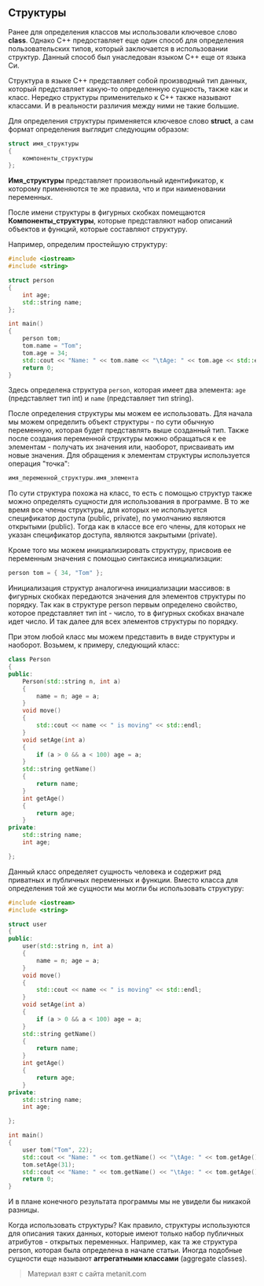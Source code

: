 ## Структуры

Ранее для определения классов мы использовали ключевое слово **class**. Однако C++ предоставляет еще один способ для определения пользовательских типов, который заключается в использовании структур. Данный способ был унаследован языком С++ еще от языка Си.

Структура в языке C++ представляет собой производный тип данных, который представляет какую-то определенную сущность, также как и класс. Нередко структуры применителько к С++ также называют классами. И в реальности различия между ними не такие большие.

Для определения структуры применяется ключевое слово **struct**, а сам формат определения выглядит следующим образом:

```cpp
struct имя_структуры
{
    компоненты_структуры
};
```

**Имя_структуры** представляет произвольный идентификатор, к которому применяются те же правила, что и при наименовании переменных.

После имени структуры в фигурных скобках помещаются **Компоненты_структуры**, которые представляют набор описаний объектов и функций, которые составляют структуру.

Например, определим простейшую структуру:

```cpp
#include <iostream>
#include <string>

struct person
{
    int age;
    std::string name;
};

int main()
{
    person tom;
    tom.name = "Tom";
    tom.age = 34;
    std::cout << "Name: " << tom.name << "\tAge: " << tom.age << std::endl;
    return 0;
}
```

Здесь определена структура `person`, которая имеет два элемента: `age` (представляет тип int) и `name` (представляет тип string).

После определения структуры мы можем ее использовать. Для начала мы можем определить объект структуры - по сути обычную переменную, которая будет представлять выше созданный тип. Также после создания переменной структуры можно обращаться к ее элементам - получать их значения или, наоборот, присваивать им новые значения. Для обращения к элементам структуры используется операция "точка":

```cpp
имя_переменной_структуры.имя_элемента
```

По сути структура похожа на класс, то есть с помощью структур также можно определять сущности для использования в программе. В то же время все члены структуры, для которых не используется спецификатор доступа (public, private), по умолчанию являются открытыми (public). Тогда как в классе все его члены, для которых не указан спецификатор доступа, являются закрытыми (private).

Кроме того мы можем инициализировать структуру, присвоив ее переменным значения с помощью синтаксиса инициализации:

```cpp
person tom = { 34, "Tom" };
```

Инициализация структур аналогична инициализации массивов: в фигурных скобках передаются значения для элементов структуры по порядку. Так как в структуре person первым определено свойство, которое представляет тип int - число, то в фигурных скобках вначале идет число. И так далее для всех элементов структуры по порядку.

При этом любой класс мы можем представить в виде структуры и наоборот. Возьмем, к примеру, следующий класс:

```cpp
class Person
{
public:
    Person(std::string n, int a)
    {
        name = n; age = a;
    }
    void move()
    {
        std::cout << name << " is moving" << std::endl;
    }
    void setAge(int a)
    {
        if (a > 0 && a < 100) age = a;
    }
    std::string getName()
    {
        return name;
    }
    int getAge()
    {
        return age;
    }
private:
    std::string name;
    int age;

};
```

Данный класс определяет сущность человека и содержит ряд приватных и публичных переменных и функции. Вместо класса для определения той же сущности мы могли бы использовать структуру:

```cpp
#include <iostream>
#include <string>

struct user
{
public:
    user(std::string n, int a)
    {
        name = n; age = a;
    }
    void move()
    {
        std::cout << name << " is moving" << std::endl;
    }
    void setAge(int a)
    {
        if (a > 0 && a < 100) age = a;
    }
    std::string getName()
    {
        return name;
    }
    int getAge()
    {
        return age;
    }
private:
    std::string name;
    int age;

};

int main()
{
    user tom("Tom", 22);
    std::cout << "Name: " << tom.getName() << "\tAge: " << tom.getAge() << std::endl;
    tom.setAge(31);
    std::cout << "Name: " << tom.getName() << "\tAge: " << tom.getAge() << std::endl;
    return 0;
}
```

И в плане конечного результата программы мы не увидели бы никакой разницы.

Когда использовать структуры? Как правило, структуры используются для описания таких данных, которые имеют только набор публичных атрибутов - открытых переменных. Например, как та же структура person, которая была определена в начале статьи. Иногда подобные сущности еще называют **аггрегатными классами** (aggregate classes).


> Материал взят с сайта metanit.com